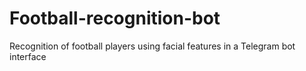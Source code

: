 # Football-recognition-bot
Recognition of football players using facial features in a Telegram bot interface
